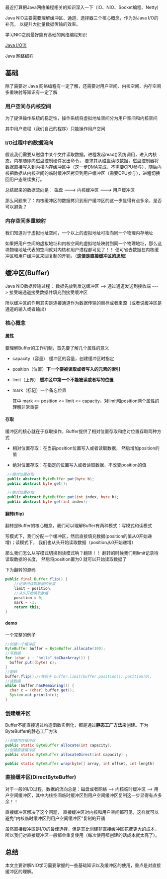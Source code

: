 最近打算把Java网络编程相关的知识深入一下（IO、NIO、Socket编程、Netty)

Java NIO主要需要理解缓冲区、通道、选择器三个核心概念，作为对Java I/O的补充， 以提升大批量数据传输的效率。

学习NIO之前最好能有基础的网络编程知识

[Java I/O流](https://juejin.im/post/6876684050917621774)

[Java 网络编程](https://juejin.im/post/6879283720067481613)

## 基础

除了需要对 Java 网络编程有一定了解，还需要对用户空间、内核空间、内存空间多重映射等知识有一定了解

### 用户空间与内核空间

为了提供操作系统的稳定性，操作系统将虚拟地址空间分为用户空间和内核空间

其中用户进程（我们自己的程序）只能操作用户空间

### I/O过程中的数据流向

假设我们需要从磁盘中某个文件读取数据。进程发起read()系统调用，进入内核态，内核随即向磁盘控制硬件发出命令， 要求其从磁盘读取数据，磁盘控制器将数据直接写入到内核内存缓冲区中（这一步DMA完成，不需要CPU参与），随后内核把数据从内核空间的临时缓冲区拷贝到用户缓冲区（需要CPU参与），进程切换回用户态继续执行。

总结起来的数据流向是： 磁盘 ---> 内核缓冲区 ---> 用户缓冲区

那么问题来了：内核缓冲区的数据拷贝到用户缓冲区的这一步显得有点多余，是否可以避免？ 

### 内存空间多重映射

我们知道对于虚拟地址空间，一个以上的虚拟地址可指向同一个物理内存地址

如果把用户空间的虚拟地址和内核空间的虚拟地址映射到同一个物理地址，那么这块物理地址代表的空间就对内核和用户进程都可见了！！ 便可省去数据在内核缓冲区和用户缓冲区来回复制的开销。（**这便是直接缓冲区的思想**）

## 缓冲区(Buffer)

Java NIO数据传输过程： 数据先放到发送缓冲区  -->  通过通道发送到接收端 --->  接受端通道接受数据并填充到接受缓冲区

所以缓冲区的作用其实是连接通道作为数据传输的目标或者来源（或者说缓冲区是通道的输入或者输出）

### 核心概念

#### 属性

要理解Buffer的工作机制，首先要了解几个属性的意义

- capacity（容量） 缓冲区的容量，创建缓冲区时指定

- position（位置）**下一个要被读取或者写入的元素的索引**

- limit（上界） **缓冲区中第一个不能被读或者写的位置**

- mark（标记）一个备忘位置

  其中 mark <= position <= limit <= capacity，对limit和position两个属性的理解非常重要

#### 存取

缓冲区的核心就在于存取操作，Buffer提供了相对位置存取和绝对位置存取两种方式

- 相对位置存取：在当前position位置写入或者读取数据， 然后增加position的值

- 绝对位置存取：在指定的位置写入或者读取数据，不改变position的值

```java
 //相对位置存取
 public abstract ByteBuffer put(byte b);
 public abstract byte get();

 //绝对位置存取
 public abstract ByteBuffer put(int index, byte b);
 public abstract byte get(int index);
```



#### 翻转(flip)

翻转是Buffer的核心概念，我们可以理解Buffer有两种模式：写模式和读模式

写模式下，我们分配一个缓冲区，然后直接填充数据(position的值从0开始递增)；读模式下， 我们也从头开始读取数据（position从0开始递增）

那么我们怎么从写模式切换到读模式呐？翻转！！ 翻转的时候我们用limit记录待读取数据的长度， 然后将position置为0 就可以开始读取数据了

下为翻转的源码

```java
public final Buffer flip() {
  	//记录待读取数据的长度
    limit = position;
  	//从头开始读取数据
    position = 0;
    mark = -1;
    return this;
}
```



#### demo

一个完整的例子

```java
//创建一个缓冲区 
ByteBuffer buffer = ByteBuffer.allocate(100);
//写数据
for (char c : "hello".toCharArray()) {
  buffer.put((byte) c);
}
//翻转
buffer.flip();//等价于 buffer.limit(buffer.position()).position(0);
//读数据
while (buffer.hasRemaining()) {
  char c = (char) buffer.get();
  System.out.println(c);
}
```



### 创建缓冲区

Buffer不能直接通过构造函数实例化，都是通过**静态工厂方法**来创建。下为ByteBuffer的静态工厂方法

```java
//创建内存缓冲区
public static ByteBuffer allocate(int capacity);
//创建直接缓冲区
public static ByteBuffer allocateDirect(int capacity) ;

public static ByteBuffer wrap(byte[] array, int offset, int length)
```



### 直接缓冲区(DirectByteBuffer)

对于一般的I/O过程，数据的流向总是：磁盘或者网络 --> 内核临时缓冲区 --> 用户空间缓冲区，其中内核空间临时缓冲区到用户空间缓冲区复制这一步显得有点多余！！

直接缓冲区解决了这个问题， 直接缓冲区对内核和用户空间都可见，这样就可以避免"内核临时缓冲区到用户空间缓冲区"复制的开销

虽然直接缓冲区是I/O的最佳选择，但是其比创建非直接缓冲区花费更大的成本，所以我们对直接缓冲区一般都会重复使用（每次使用都创建的话成本就太高了）。



## 总结

本文主要讲解NIO学习需要掌握的一些基础知识以及缓冲区的使用，重点是对直接缓冲区的理解。











